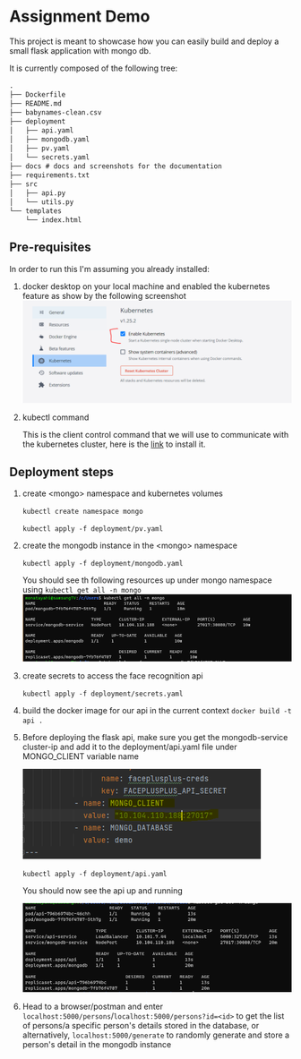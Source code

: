 # Assignment Demo

This project is meant to showcase how you can easily build and deploy a small flask application with mongo db.

It is currently composed of the following tree: 

```
.
├── Dockerfile
├── README.md
├── babynames-clean.csv
├── deployment
│   ├── api.yaml
│   ├── mongodb.yaml
│   ├── pv.yaml
│   └── secrets.yaml
├── docs # docs and screenshots for the documentation
├── requirements.txt
├── src
│   ├── api.py
│   └── utils.py
└── templates
    └── index.html
```

## Pre-requisites
In order to run this I'm assuming you already installed:

1. docker desktop on your local machine and enabled the kubernetes feature as show by the following screenshot
![img.png](docs/img.png)
2. kubectl command

    This is the client control command that we will use to communicate with the kubernetes cluster, here is the [link](https://kubernetes.io/docs/tasks/tools/install-kubectl-linux/) to install it.

## Deployment steps
1. create \<mongo\> namespace and kubernetes volumes

   `kubectl create namespace mongo`

   `kubectl apply -f deployment/pv.yaml`

2. create the mongodb instance in the \<mongo\> namespace

    `kubectl apply -f deployment/mongodb.yaml`

    You should see th following resources up under mongo namespace using `kubectl get all -n mongo`
    ![img_1.png](docs/img_1.png)
3. create secrets to access the face recognition api
 
   `kubectl apply -f deployment/secrets.yaml`
4. build the docker image for our api in the current context
   `docker build -t api .`
5. Before deploying the flask api, make sure you get the mongodb-service cluster-ip and add it to the deployment/api.yaml file under MONGO_CLIENT variable name

   ![img_2.png](docs/img_2.png)

   `kubectl apply -f deployment/api.yaml`

   You should now see the api up and running

   ![img_5.png](docs/img_5.png)
6. Head to a browser/postman and enter `localhost:5000/persons`/`localhost:5000/persons?id=<id>` to get the list of persons/a specific person's details stored in the database,
or alternatively, `localhost:5000/generate` to randomly generate and store a person's detail in the mongodb instance

